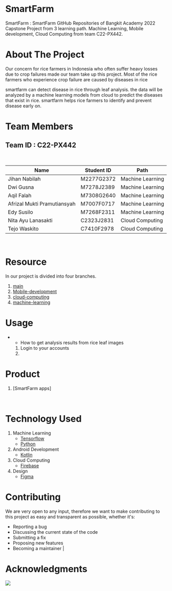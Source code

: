 # SmartFarm

SmartFarm : SmartFarm GitHub Repositories of Bangkit Academy 2022 Capstone Project from 3 learning path. Machine Learning, Mobile development, Cloud Computing from team C22-PX442.

# About The Project
Our concern for rice farmers in Indonesia who often suffer heavy losses due to crop failures made our team take up this project. Most of the rice farmers who experience crop failure are caused by diseases in rice

smartfarm can detect disease in rice through leaf analysis. the data will be analyzed by a machine learning models from cloud to predict the diseases that exist in rice. smartfarm helps rice farmers to identify and prevent disease early on.


# Team Members

## Team ID : C22-PX442

<br>

| Name                        | Student ID | Path                |
| ---------------------       | ---------- | ------------------- |
| Jihan Nabilah               | M2277G2372 | Machine Learning    |
| Dwi Gusna                   | M7278J2389 | Machine Learning    |
| Aqil Falah                  | M7308G2640 | Machine Learning    |
| Afrizal Mukti Pramutiansyah | M7007F0717 | Machine Learning    |
| Edy Susilo                  | M7268F2311 | Machine Learning    |
| Nita Ayu Lanasakti          | C2323J2831 | Cloud Computing     |
| Tejo Waskito                | C7410F2978 | Cloud Computing     |


<br>

# Resource

In our project is divided into four branches.

1. [main](https://github.com/Bangkit-capstone-product/SmartFarm/tree/main)
3. [Mobile-development](https://github.com/Bangkit-capstone-product/SmartFarm/tree/Mobile_Development)
5. [cloud-computing](https://github.com/Bangkit-capstone-product/SmartFarm/tree/Cloud_Computing)
6. [machine-learning](https://github.com/Bangkit-capstone-product/SmartFarm/tree/Machine_Learning)


# Usage

- - How to get analysis results from rice leaf images

  1.  Login to your accounts
  2.  


# Product

1. [SmartFarm apps]

   <br>

# Technology Used

1. Machine Learning
   - [Tensorflow](https://www.tensorflow.org/)
   - [Python](https://www.python.org/)
2. Android Development
   - [Kotlin](https://kotlinlang.org/)
3. Cloud Computing
   - [Firebase](https://firebase.google.com/)
4. Design
   - [Figma](https://www.figma.com/file/0XAI6ARTyiA3Gska5yvN4A/SmartFarm-Design?node-id=0%3A1)
     <br>

# Contributing

We are very open to any input, therefore we want to make contributing to this project as easy and transparent as possible, whether it's:

- Reporting a bug
- Discussing the current state of the code
- Submitting a fix
- Proposing new features
- Becoming a maintainer
                     |

# Acknowledgments

<img src="https://www.dicoding.com/blog/wp-content/uploads/2020/12/Cover.png" />

<!-- reference https://github.com/alexandresanlim/Badges4-README.md-Profile -->
